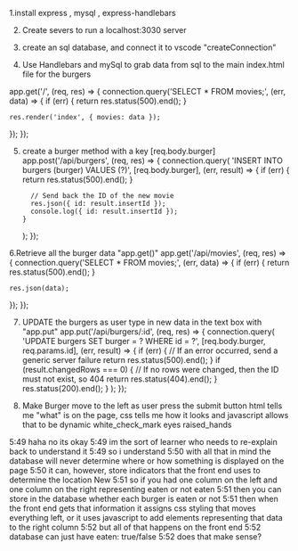 1.install express , mysql , express-handlebars

2. Create severs to run a localhost:3030 server

3. create an sql database, and connect it to vscode "createConnection"

4. Use Handlebars and mySql to grab data from sql to the main index.html file for the burgers

app.get('/', (req, res) => {
connection.query('SELECT \* FROM movies;', (err, data) => {
if (err) {
return res.status(500).end();
}

    res.render('index', { movies: data });

});
});

5.  create a burger method with a key [req.body.burger]
    app.post('/api/burgers', (req, res) => {
    connection.query(
    'INSERT INTO burgers (burger) VALUES (?)',
    [req.body.burger],
    (err, result) => {
    if (err) {
    return res.status(500).end();
    }

          // Send back the ID of the new movie
          res.json({ id: result.insertId });
          console.log({ id: result.insertId });
        }

    );
    });

6.Retrieve all the burger data "app.get()"
app.get('/api/movies', (req, res) => {
connection.query('SELECT \* FROM movies;', (err, data) => {
if (err) {
return res.status(500).end();
}

    res.json(data);

});
});

7. UPDATE the burgers as user type in new data in the text box with "app.put"
   app.put('/api/burgers/:id', (req, res) => {
   connection.query(
   'UPDATE burgers SET burger = ? WHERE id = ?',
   [req.body.burger, req.params.id],
   (err, result) => {
   if (err) {
   // If an error occurred, send a generic server failure
   return res.status(500).end();
   }
   if (result.changedRows === 0) {
   // If no rows were changed, then the ID must not exist, so 404
   return res.status(404).end();
   }
   res.status(200).end();
   }
   );
   });

8. Make Burger move to the left as user press the submit button
   html tells me "what" is on the page, css tells me how it looks and javascript allows that to be dynamic
   white_check_mark
   eyes
   raised_hands

5:49
haha no its okay
5:49
im the sort of learner who needs to re-explain back to understand it
5:49
so i understand
5:50
with all that in mind the database will never determine where or how something is displayed on the page
5:50
it can, however, store indicators that the front end uses to determine the location
New
5:51
so if you had one column on the left and one column on the right representing eaten or not eaten
5:51
then you can store in the database whether each burger is eaten or not
5:51
then when the front end gets that information it assigns css styling that moves everything left, or it uses javascript to add elements representing that data to the right column
5:52
but all of that happens on the front end
5:52
database can just have eaten: true/false
5:52
does that make sense?

